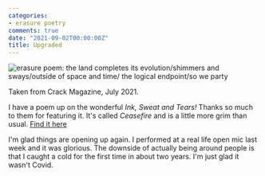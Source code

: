 ```yaml
---
categories:
- erasure poetry
comments: true
date: "2021-09-02T00:00:00Z"
title: Upgraded
---
```

<img src="https://www.davidralphlewis.co.uk/assets/images/articles/2021/upgraded.jpeg" alt="erasure poem: the land completes its evolution/shimmers and sways/outside of space and time/ the logical endpoint/so we party" title="I knew taking endless photographs of landscapes would come in useful at some point" class="responsive"><br>

Taken from Crack Magazine, July 2021.

I have a poem up on the wonderful *Ink, Sweat and Tears!* Thanks so much to them for featuring it. It's called *Ceasefire* and is a little more grim than usual. [Find it here](https://inksweatandtears.co.uk/david-ralph-lewis/)

I'm glad things are opening up again. I performed at a real life open mic last week and it was glorious. The downside of actually being around people is that I caught a cold for the first time in about two years. I'm just glad it wasn't Covid. 
